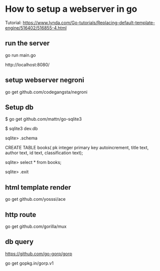 # How to setup a webserver in go

Tutorial: https://www.lynda.com/Go-tutorials/Replacing-default-template-engine/516402/516855-4.html

## run the server

go run main.go

http://localhost:8080/

## setup webserver negroni

go get github.com/codegangsta/negroni

## Setup db

$ go get github.com/mattn/go-sqlite3

$ sqlite3 dev.db

sqlite> .schema

CREATE TABLE books(
pk integer primary key autoincrement,
title text,
author text,
id text,
classification text);

sqlite> select * from books;

sqlite> .exit

## html template render

go get github.com/yosssi/ace

## http route

go get github.com/gorilla/mux

## db query

https://github.com/go-gorp/gorp

go get gopkg.in/gorp.v1


